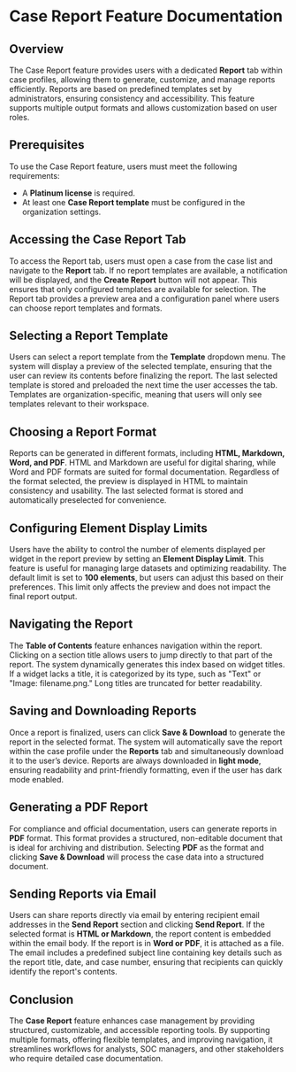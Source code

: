 # Case Report Feature Documentation

## Overview
The Case Report feature provides users with a dedicated **Report** tab within case profiles, allowing them to generate, customize, and manage reports efficiently. Reports are based on predefined templates set by administrators, ensuring consistency and accessibility. This feature supports multiple output formats and allows customization based on user roles.

## Prerequisites
To use the Case Report feature, users must meet the following requirements:
- A **Platinum license** is required.
- At least one **Case Report template** must be configured in the organization settings.

## Accessing the Case Report Tab
To access the Report tab, users must open a case from the case list and navigate to the **Report** tab. If no report templates are available, a notification will be displayed, and the **Create Report** button will not appear. This ensures that only configured templates are available for selection. The Report tab provides a preview area and a configuration panel where users can choose report templates and formats.

## Selecting a Report Template
Users can select a report template from the **Template** dropdown menu. The system will display a preview of the selected template, ensuring that the user can review its contents before finalizing the report. The last selected template is stored and preloaded the next time the user accesses the tab. Templates are organization-specific, meaning that users will only see templates relevant to their workspace.

## Choosing a Report Format
Reports can be generated in different formats, including **HTML, Markdown, Word, and PDF**. HTML and Markdown are useful for digital sharing, while Word and PDF formats are suited for formal documentation. Regardless of the format selected, the preview is displayed in HTML to maintain consistency and usability. The last selected format is stored and automatically preselected for convenience.

## Configuring Element Display Limits
Users have the ability to control the number of elements displayed per widget in the report preview by setting an **Element Display Limit**. This feature is useful for managing large datasets and optimizing readability. The default limit is set to **100 elements**, but users can adjust this based on their preferences. This limit only affects the preview and does not impact the final report output.

## Navigating the Report
The **Table of Contents** feature enhances navigation within the report. Clicking on a section title allows users to jump directly to that part of the report. The system dynamically generates this index based on widget titles. If a widget lacks a title, it is categorized by its type, such as "Text" or "Image: filename.png." Long titles are truncated for better readability.

## Saving and Downloading Reports
Once a report is finalized, users can click **Save & Download** to generate the report in the selected format. The system will automatically save the report within the case profile under the **Reports** tab and simultaneously download it to the user’s device. Reports are always downloaded in **light mode**, ensuring readability and print-friendly formatting, even if the user has dark mode enabled.

## Generating a PDF Report
For compliance and official documentation, users can generate reports in **PDF** format. This format provides a structured, non-editable document that is ideal for archiving and distribution. Selecting **PDF** as the format and clicking **Save & Download** will process the case data into a structured document.

## Sending Reports via Email
Users can share reports directly via email by entering recipient email addresses in the **Send Report** section and clicking **Send Report**. If the selected format is **HTML or Markdown**, the report content is embedded within the email body. If the report is in **Word or PDF**, it is attached as a file. The email includes a predefined subject line containing key details such as the report title, date, and case number, ensuring that recipients can quickly identify the report's contents.

## Conclusion
The **Case Report** feature enhances case management by providing structured, customizable, and accessible reporting tools. By supporting multiple formats, offering flexible templates, and improving navigation, it streamlines workflows for analysts, SOC managers, and other stakeholders who require detailed case documentation.